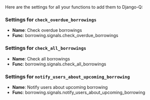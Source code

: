 Here are the settings for all your functions to add them to Django-Q:

### Settings for `check_overdue_borrowings`

- **Name**: Check overdue borrowings
- **Func**: borrowing.signals.check_overdue_borrowings

### Settings for `check_all_borrowings`

- **Name**: Check all borrowings
- **Func**: borrowing.signals.check_all_borrowings

### Settings for `notify_users_about_upcoming_borrowing`

- **Name**: Notify users about upcoming borrowing
- **Func**: borrowing.signals.notify_users_about_upcoming_borrowing
